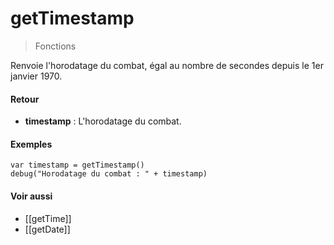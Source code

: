 # getTimestamp
> Fonctions

Renvoie l'horodatage du combat, égal au nombre de secondes depuis le 1er janvier 1970.

#### Retour

 - **timestamp** : L'horodatage du combat.

#### Exemples

```leekscript
var timestamp = getTimestamp()
debug("Horodatage du combat : " + timestamp)
```

#### Voir aussi

 - [[getTime]]
 - [[getDate]]